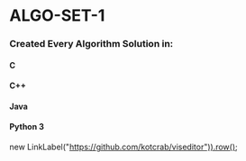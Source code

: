 # ALGO-SET-1
### Created Every Algorithm Solution in:
#### C
#### C++
#### Java
#### Python 3

new LinkLabel("https://github.com/kotcrab/viseditor")).row(); 
